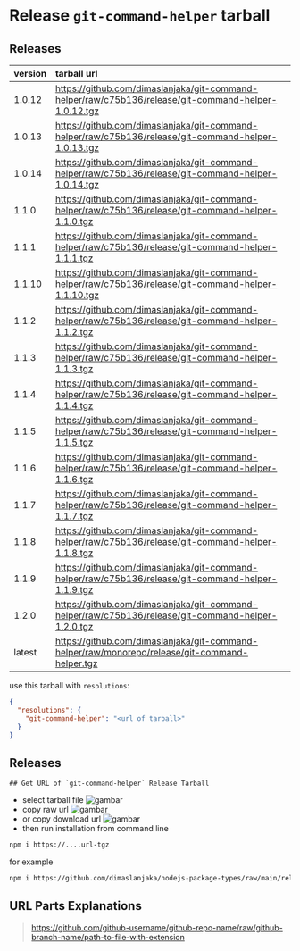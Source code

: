 # Release `git-command-helper` tarball
## Releases
| version | tarball url |
| :--- | :--- |
| 1.0.12 | https://github.com/dimaslanjaka/git-command-helper/raw/c75b136/release/git-command-helper-1.0.12.tgz |
| 1.0.13 | https://github.com/dimaslanjaka/git-command-helper/raw/c75b136/release/git-command-helper-1.0.13.tgz |
| 1.0.14 | https://github.com/dimaslanjaka/git-command-helper/raw/c75b136/release/git-command-helper-1.0.14.tgz |
| 1.1.0 | https://github.com/dimaslanjaka/git-command-helper/raw/c75b136/release/git-command-helper-1.1.0.tgz |
| 1.1.1 | https://github.com/dimaslanjaka/git-command-helper/raw/c75b136/release/git-command-helper-1.1.1.tgz |
| 1.1.10 | https://github.com/dimaslanjaka/git-command-helper/raw/c75b136/release/git-command-helper-1.1.10.tgz |
| 1.1.2 | https://github.com/dimaslanjaka/git-command-helper/raw/c75b136/release/git-command-helper-1.1.2.tgz |
| 1.1.3 | https://github.com/dimaslanjaka/git-command-helper/raw/c75b136/release/git-command-helper-1.1.3.tgz |
| 1.1.4 | https://github.com/dimaslanjaka/git-command-helper/raw/c75b136/release/git-command-helper-1.1.4.tgz |
| 1.1.5 | https://github.com/dimaslanjaka/git-command-helper/raw/c75b136/release/git-command-helper-1.1.5.tgz |
| 1.1.6 | https://github.com/dimaslanjaka/git-command-helper/raw/c75b136/release/git-command-helper-1.1.6.tgz |
| 1.1.7 | https://github.com/dimaslanjaka/git-command-helper/raw/c75b136/release/git-command-helper-1.1.7.tgz |
| 1.1.8 | https://github.com/dimaslanjaka/git-command-helper/raw/c75b136/release/git-command-helper-1.1.8.tgz |
| 1.1.9 | https://github.com/dimaslanjaka/git-command-helper/raw/c75b136/release/git-command-helper-1.1.9.tgz |
| 1.2.0 | https://github.com/dimaslanjaka/git-command-helper/raw/c75b136/release/git-command-helper-1.2.0.tgz |
| latest | https://github.com/dimaslanjaka/git-command-helper/raw/monorepo/release/git-command-helper.tgz |

use this tarball with `resolutions`:
```json
{
  "resolutions": {
    "git-command-helper": "<url of tarball>"
  }
}
```

## Releases

    ## Get URL of `git-command-helper` Release Tarball
- select tarball file
![gambar](https://user-images.githubusercontent.com/12471057/203216375-8af4b5d9-00c2-40fb-8d3d-d220beaabd46.png)
- copy raw url
![gambar](https://user-images.githubusercontent.com/12471057/203216508-7590cbb9-a1ce-47d6-96ca-8d82149f0762.png)
- or copy download url
![gambar](https://user-images.githubusercontent.com/12471057/203216541-3807d2c3-5213-49f3-b93d-c626dbae3b2e.png)
- then run installation from command line
```bash
npm i https://....url-tgz
```
for example
```bash
npm i https://github.com/dimaslanjaka/nodejs-package-types/raw/main/release/nodejs-package-types.tgz
```

## URL Parts Explanations
> https://github.com/github-username/github-repo-name/raw/github-branch-name/path-to-file-with-extension